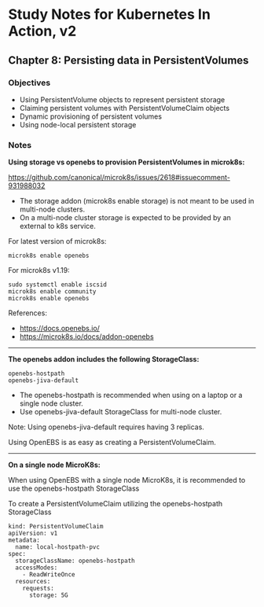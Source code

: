 # Study Notes for Kubernetes In Action, v2

## Chapter 8: Persisting data in PersistentVolumes

### Objectives
- Using PersistentVolume objects to represent persistent storage
- Claiming persistent volumes with PersistentVolumeClaim objects
- Dynamic provisioning of persistent volumes
- Using node-local persistent storage


### Notes

**Using storage vs openebs to provision PersistentVolumes in microk8s:**

https://github.com/canonical/microk8s/issues/2618#issuecomment-931988032

* The storage addon (microk8s enable storage) is not meant to be used in multi-node clusters. 
* On a multi-node cluster storage is expected to be provided by an external to k8s service. 


For latest version of microk8s:

```
microk8s enable openebs
```


For microk8s v1.19:

```
sudo systemctl enable iscsid
microk8s enable community
microk8s enable openebs
```


References:

* https://docs.openebs.io/
* https://microk8s.io/docs/addon-openebs

---

**The openebs addon includes the following StorageClass:**

```
openebs-hostpath
openebs-jiva-default
```

* The openebs-hostpath is recommended when using on a laptop or a single node cluster. 
* Use openebs-jiva-default StorageClass for multi-node cluster.


Note: Using openebs-jiva-default requires having 3 replicas.

Using OpenEBS is as easy as creating a PersistentVolumeClaim.

---

**On a single node MicroK8s:**

When using OpenEBS with a single node MicroK8s, it is recommended to use the openebs-hostpath StorageClass

To create a PersistentVolumeClaim utilizing the openebs-hostpath StorageClass

```
kind: PersistentVolumeClaim 
apiVersion: v1
metadata:
  name: local-hostpath-pvc
spec:
  storageClassName: openebs-hostpath
  accessModes:
    - ReadWriteOnce
  resources:
    requests:
      storage: 5G
```

